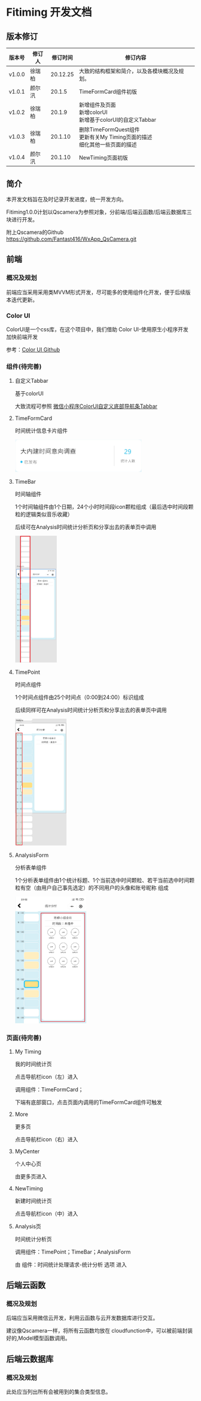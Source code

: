 # Fitiming 开发文档

## 版本修订

| 版本号 | 修订人 | 修订时间 | 修订内容                                                     |
| ------ | ------ | -------- | ------------------------------------------------------------ |
| v1.0.0 | 徐瑞柏 | 20.12.25 | 大致的结构框架和简介，以及各模块概况及规划。                 |
| v1.0.1 | 颜尔汛 | 20.1.5   | TimeFormCard组件初版                                         |
| v1.0.2 | 徐瑞柏 | 20.1.9   | 新增组件及页面<br/>新增colorUI<br/>新增基于colorUI的自定义Tabbar |
| v1.0.3 | 徐瑞柏 | 20.1.10  | 删除TimeFormQuest组件<br/>更新有关My Timing页面的描述<br/>细化其他一些页面的描述 |
| v1.0.4 | 颜尔汛 | 20.1.10  | NewTiming页面初版<br/>                     |

## 简介

本开发文档旨在及时记录开发进度，统一开发方向。

Fitiming1.0.0计划以Qscamera为参照对象，分前端/后端云函数/后端云数据库三块进行开发。

附上Qscamera的Github https://github.com/Fantast416/WxApp_QsCamera.git



## 前端

### 概况及规划

前端应当采用采用类MVVM形式开发，尽可能多的使用组件化开发，便于后续版本迭代更新。



### Color UI

ColorUI是一个css库，在这个项目中，我们借助 Color UI-使用原生小程序开发 加快前端开发

参考：[Color UI Github](https://github.com/weilanwl/ColorUI)



### 组件(待完善)

1. 自定义Tabbar

   基于colorUI

   大致流程可参照 [微信小程序ColorUI自定义底部导航条Tabbar](https://mp.weixin.qq.com/s/rny7nKdARJWJ0U6clOiwsA)

2. TimeFormCard

   时间统计信息卡片组件

   <img src=".\pictures\TimeFormCard.jpg" alt="image-20201225125643648" style="zoom:33%;" />

4. TimeBar

   时间轴组件

   1个时间轴组件由1个日期，24个小时时间段icon颗粒组成（最后选中时间段颗粒的逻辑类似音乐收藏）

   后续可在Analysis时间统计分析页和分享出去的表单页中调用

   <img src=".\pictures\TimeBar.jpg" alt="TimeBar" style="zoom:33%;" />

5. TimePoint

   时间点组件

   1个时间点组件由25个时间点（0:00到24:00）标识组成

   后续同样可在Analysis时间统计分析页和分享出去的表单页中调用

   <img src=".\pictures\TimePoint.jpg" alt="TimePoint" style="zoom:33%;" />

6. AnalysisForm

   分析表单组件

   1个分析表单组件由1个统计标题、1个当前选中时间颗粒、若干当前选中时间颗粒有空（由用户自己事先选定）的不同用户的头像和账号昵称 组成

   <img src=".\pictures\AnalysisForm.jpg" alt="AnalysisForm" style="zoom:33%;" />

 

### 页面(待完善)

1. My Timing

   我的时间统计页

   点击导航栏icon（左）进入

   调用组件：TimeFormCard；

   下端有底部窗口，点击页面内调用的TimeFormCard组件可触发

   

2. More

   更多页
   
   点击导航栏icon（右）进入



3. MyCenter

   个人中心页

   由更多页进入



4. NewTiming

   新建时间统计页

   点击导航栏icon（中）进入



5. Analysis页

   时间统计分析页

   调用组件：TimePoint；TimeBar；AnalysisForm
   
   由 组件：时间统计处理请求-统计分析 选项 进入





## 后端云函数

### 概况及规划

后端应当采用微信云开发，利用云函数与云开发数据库进行交互。

建议像Qscamera一样，将所有云函数均放在 cloudfunction中，可以被前端封装好的,Model模型函数调用。



## 后端云数据库

### 概况及规划

此处应当列出所有会被用到的集合类型信息。

